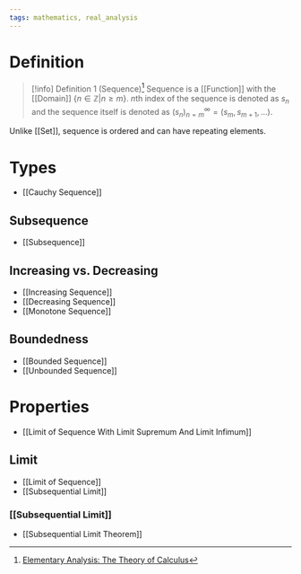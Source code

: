 ```yaml
---
tags: mathematics, real_analysis
---
```


# Definition

> [!info] Definition 1 (Sequence)[^1]
> Sequence is a [[Function]] with the [[Domain]] $\{n \in \mathbb{Z} | n \geq m\}$. $n$th index of the sequence is denoted as $s_n$ and the sequence itself is denoted as $(s_n)_{n = m}^{\infty} = (s_m, s_{m + 1}, \dots)$.

Unlike [[Set]], sequence is ordered and can have repeating elements.

# Types
- [[Cauchy Sequence]]

## Subsequence
- [[Subsequence]]

## Increasing vs. Decreasing
- [[Increasing Sequence]]
- [[Decreasing Sequence]]
- [[Monotone Sequence]]

## Boundedness
- [[Bounded Sequence]]
- [[Unbounded Sequence]]

# Properties
- [[Limit of Sequence With Limit Supremum And Limit Infimum]]

## Limit
- [[Limit of Sequence]]
- [[Subsequential Limit]]

### [[Subsequential Limit]]
- [[Subsequential Limit Theorem]]

[^1]: [Elementary Analysis: The Theory of Calculus](zotero://open-pdf/library/items/GUY2WR3V?page=45)